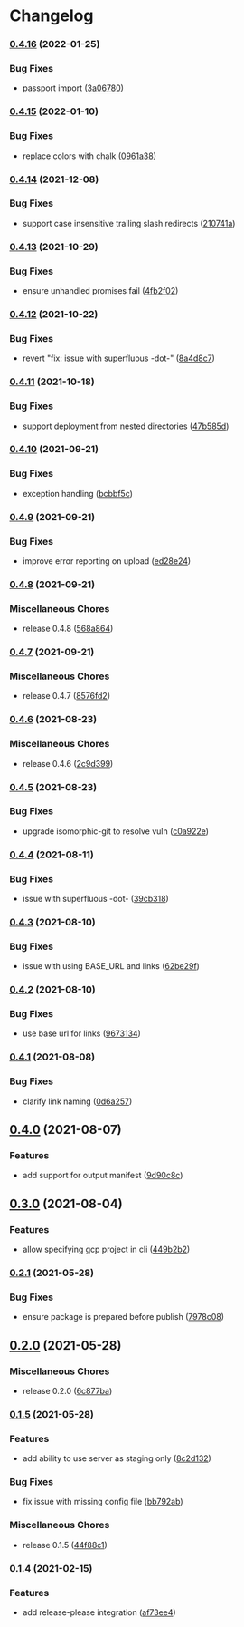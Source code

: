 # Changelog

### [0.4.16](https://www.github.com/blinkk/fileset/compare/v0.4.15...v0.4.16) (2022-01-25)


### Bug Fixes

* passport import ([3a06780](https://www.github.com/blinkk/fileset/commit/3a06780c967cb780345dad409b623f035367ae13))

### [0.4.15](https://www.github.com/blinkk/fileset/compare/v0.4.14...v0.4.15) (2022-01-10)


### Bug Fixes

* replace colors with chalk ([0961a38](https://www.github.com/blinkk/fileset/commit/0961a380b3a7b418ae036dc9f0402ea7b07c662c))

### [0.4.14](https://www.github.com/blinkk/fileset/compare/v0.4.13...v0.4.14) (2021-12-08)


### Bug Fixes

* support case insensitive trailing slash redirects ([210741a](https://www.github.com/blinkk/fileset/commit/210741a5408919789732071766f7e010f868f6b5))

### [0.4.13](https://www.github.com/blinkk/fileset/compare/v0.4.12...v0.4.13) (2021-10-29)


### Bug Fixes

* ensure unhandled promises fail ([4fb2f02](https://www.github.com/blinkk/fileset/commit/4fb2f02a0bc3157d6b2c7dabbbb1593edb598f70))

### [0.4.12](https://www.github.com/blinkk/fileset/compare/v0.4.11...v0.4.12) (2021-10-22)


### Bug Fixes

* revert "fix: issue with superfluous -dot-" ([8a4d8c7](https://www.github.com/blinkk/fileset/commit/8a4d8c7ae5e97adad0312045738883e4537d89a5))

### [0.4.11](https://www.github.com/blinkk/fileset/compare/v0.4.10...v0.4.11) (2021-10-18)


### Bug Fixes

* support deployment from nested directories ([47b585d](https://www.github.com/blinkk/fileset/commit/47b585d8b36b92508b7dd7779603ca709b0c57bf))

### [0.4.10](https://www.github.com/blinkk/fileset/compare/v0.4.9...v0.4.10) (2021-09-21)


### Bug Fixes

* exception handling ([bcbbf5c](https://www.github.com/blinkk/fileset/commit/bcbbf5c7b101b535f75036f7fdaf01a1c186f238))

### [0.4.9](https://www.github.com/blinkk/fileset/compare/v0.4.8...v0.4.9) (2021-09-21)


### Bug Fixes

* improve error reporting on upload ([ed28e24](https://www.github.com/blinkk/fileset/commit/ed28e24110c6277943cdcaf3cadcd6765049556d))

### [0.4.8](https://www.github.com/blinkk/fileset/compare/v0.4.7...v0.4.8) (2021-09-21)


### Miscellaneous Chores

* release 0.4.8 ([568a864](https://www.github.com/blinkk/fileset/commit/568a8649ca3070a7698c62e7ba502c0e2816bebb))

### [0.4.7](https://www.github.com/blinkk/fileset/compare/v0.4.6...v0.4.7) (2021-09-21)


### Miscellaneous Chores

* release 0.4.7 ([8576fd2](https://www.github.com/blinkk/fileset/commit/8576fd201092418ce6bbaa7a40d4b1d94e00154a))

### [0.4.6](https://www.github.com/blinkk/fileset/compare/v0.4.5...v0.4.6) (2021-08-23)


### Miscellaneous Chores

* release 0.4.6 ([2c9d399](https://www.github.com/blinkk/fileset/commit/2c9d39916042a94e710bd037aa463de70f865910))

### [0.4.5](https://www.github.com/blinkk/fileset/compare/v0.4.4...v0.4.5) (2021-08-23)


### Bug Fixes

* upgrade isomorphic-git to resolve vuln ([c0a922e](https://www.github.com/blinkk/fileset/commit/c0a922e0550fca523201327250753cef935b4d4b))

### [0.4.4](https://www.github.com/blinkk/fileset/compare/v0.4.3...v0.4.4) (2021-08-11)


### Bug Fixes

* issue with superfluous -dot- ([39cb318](https://www.github.com/blinkk/fileset/commit/39cb3182174fc4d2886b5a20106fdead7f8b264c))

### [0.4.3](https://www.github.com/blinkk/fileset/compare/v0.4.2...v0.4.3) (2021-08-10)


### Bug Fixes

* issue with using BASE_URL and links ([62be29f](https://www.github.com/blinkk/fileset/commit/62be29fa123bfbf8fdb0479fcbaa6dc18f1efff3))

### [0.4.2](https://www.github.com/blinkk/fileset/compare/v0.4.1...v0.4.2) (2021-08-10)


### Bug Fixes

* use base url for links ([9673134](https://www.github.com/blinkk/fileset/commit/96731344ef396efa7d39ba393c997e5a86001446))

### [0.4.1](https://www.github.com/blinkk/fileset/compare/v0.4.0...v0.4.1) (2021-08-08)


### Bug Fixes

* clarify link naming ([0d6a257](https://www.github.com/blinkk/fileset/commit/0d6a257e0a433901516f1d1f163d974db037d036))

## [0.4.0](https://www.github.com/blinkk/fileset/compare/v0.3.0...v0.4.0) (2021-08-07)


### Features

* add support for output manifest ([9d90c8c](https://www.github.com/blinkk/fileset/commit/9d90c8c72f87249aa84d92bcaca2608d5adbda55))

## [0.3.0](https://www.github.com/blinkk/fileset/compare/v0.2.1...v0.3.0) (2021-08-04)


### Features

* allow specifying gcp project in cli ([449b2b2](https://www.github.com/blinkk/fileset/commit/449b2b2a7ba403f5ab8e75238171b8a12ddc97ac))

### [0.2.1](https://www.github.com/blinkk/fileset/compare/v0.2.0...v0.2.1) (2021-05-28)


### Bug Fixes

* ensure package is prepared before publish ([7978c08](https://www.github.com/blinkk/fileset/commit/7978c085b8aebbb15ba7de17567bc0f66b9a0d3e))

## [0.2.0](https://www.github.com/blinkk/fileset/compare/v0.1.5...v0.2.0) (2021-05-28)


### Miscellaneous Chores

* release 0.2.0 ([6c877ba](https://www.github.com/blinkk/fileset/commit/6c877ba3b9326a06e3ed772682de0d4564b640a9))

### [0.1.5](https://www.github.com/blinkk/fileset/compare/v0.1.4...v0.1.5) (2021-05-28)


### Features

* add ability to use server as staging only ([8c2d132](https://www.github.com/blinkk/fileset/commit/8c2d1324c9d9cf499a34ff6a47a6c27f38c47143))


### Bug Fixes

* fix issue with missing config file ([bb792ab](https://www.github.com/blinkk/fileset/commit/bb792abd14f3443da6503df76a4a9db1fb52d802))


### Miscellaneous Chores

* release 0.1.5 ([44f88c1](https://www.github.com/blinkk/fileset/commit/44f88c1cbfa745ee9c49dfa5ff83274ac0011252))

### 0.1.4 (2021-02-15)


### Features

* add release-please integration ([af73ee4](https://www.github.com/blinkkcode/fileset/commit/af73ee402285a9aa4590579a5d2247e65214e3cc))
